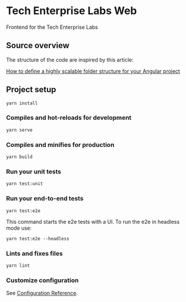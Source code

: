 # Tech Enterprise Labs Web

Frontend for the Tech Enterprise Labs

## Source overview

The structure of the code are inspired by this article:

[How to define a highly scalable folder structure for your Angular project](https://itnext.io/choosing-a-highly-scalable-folder-structure-in-angular-d987de65ec7)

## Project setup
```
yarn install
```

### Compiles and hot-reloads for development
```
yarn serve
```

### Compiles and minifies for production
```
yarn build
```

### Run your unit tests
```
yarn test:unit
```

### Run your end-to-end tests
```
yarn test:e2e
```

This command starts the e2e tests with a UI. To run the e2e in headless mode use:

```
yarn test:e2e --headless
```

### Lints and fixes files
```
yarn lint
```

### Customize configuration
See [Configuration Reference](https://cli.vuejs.org/config/).
